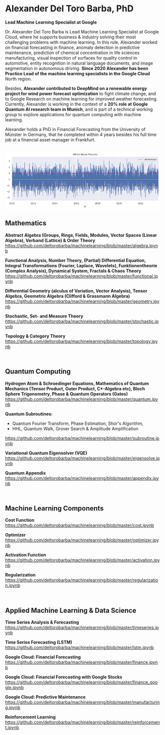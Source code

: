 # Alexander Del Toro Barba, PhD

**Lead Machine Learning Specialist at Google**

Dr. Alexander Del Toro Barba is Lead Machine Learning Specialist at Google Cloud, where he supports business & industry solving their most challenging problems with machine learning.
In this role, Alexander worked on financial forecasting in finance, anomaly detection in predictive maintenance, prediction of chemical concentration in life sciences manufacturing, visual inspection of surfaces for quality control in automotive, entity recognition in natural language documents, and image segmentation in autonomous driving. **Since 2020 Alexander has been Practice Lead of the machine learning specialists in the Google Cloud** North region.

Besides, **Alexander contributed to DeepMind on a renewable energy project for wind power forecast optimization** to fight climate change, and to Google Research on machine learning for improved weather forecasting. Currently, Alexander is working in the context of a **20% role at Google Quantum AI research team in Munich**, and is part of a technical working group to explore applications for quantum computing with machine learning.

Alexander holds a PhD in Financial Forecasting from the University of Münster in Germany, that he completed within 4 years besides his full time job at a financial asset manager in Frankfurt.

<br>

<img src="https://raw.githubusercontent.com/deltorobarba/repo/master/whitenoise.png" alt="white noise">

<br>

## Mathematics

<b>Abstract Algebra (Groups, Rings, Fields, Modules, Vector Spaces (Linear Algebra), Verband (Lattice) & Order Theory</b><br>
https://github.com/deltorobarba/machinelearning/blob/master/algebra.ipynb

<b>Functional Analysis, Number Theory, (Partial) Differential Equation, Integral Transformations (Fourier, Laplace, Wavelets), Funktionentheorie (Complex Analysis), Dynamical System, Fractals & Chaos Theory</b><br>
https://github.com/deltorobarba/machinelearning/blob/master/functional.ipynb

<b>Differential Geometry (alculus of Variation, Vector Analysis), Tensor Algebra, Geometric Algebra (Clifford & Grassmann Algebra)</b><br>
https://github.com/deltorobarba/machinelearning/blob/master/geometry.ipynb

<b>Stochastic, Set- and Measure Theory</b><br>
https://github.com/deltorobarba/machinelearning/blob/master/stochastic.ipynb

<b>Topology & Category Theory</b><br>
https://github.com/deltorobarba/machinelearning/blob/master/topology.ipynb

<br>


## Quantum Computing

<b>Hydrogen Atom & Schroedinger Equations, Mathematics of Quantum Mechanics (Tensor Product, Outer Product, C*-Algebra etc), Bloch Sphere Trigonometry, Phase & Quantum Operators (Gates)</b><br>
https://github.com/deltorobarba/machinelearning/blob/master/quantum.ipynb

<b>Quantum Subroutines:</b>
  * Quantum Fourier Transform, Phase Estimation, Shor's Algorithm, 
  * HHL, Quantum Walk, Grover Search & Amplitude Amplification

https://github.com/deltorobarba/machinelearning/blob/master/subroutine.ipynb

<b>Variational Quantum Eigensolver (VQE)</b><br>
https://github.com/deltorobarba/machinelearning/blob/master/eigensolve.ipynb

<b>Quantum Appendix</b><br>
https://github.com/deltorobarba/machinelearning/blob/master/appendix.ipynb

<br>


## Machine Learning Components

<b>Cost Function</b><br>
https://github.com/deltorobarba/machinelearning/blob/master/cost.ipynb

<b>Optimizer</b><br>
https://github.com/deltorobarba/machinelearning/blob/master/optimizer.ipynb

<b>Activation Function</b><br>
https://github.com/deltorobarba/machinelearning/blob/master/activation.ipynb

<b>Regularization</b><br>
https://github.com/deltorobarba/machinelearning/blob/master/regularization.ipynb


<br>


## Applied Machine Learning & Data Science

<b>Time Series Analysis & Forecasting</b><br>
https://github.com/deltorobarba/machinelearning/blob/master/timeseries.ipynb

<b>Time Series Forecasting (LSTM)</b><br>
https://github.com/deltorobarba/machinelearning/blob/master/lstm.ipynb

<b>Google Cloud: Financial Forecasting</b><br>
https://github.com/deltorobarba/machinelearning/blob/master/finance.ipynb

<b>Google Cloud: Financial Forecasting with Google Stocks</b><br>
https://github.com/deltorobarba/machinelearning/blob/master/finance_google.ipynb

<b>Google Cloud: Predictive Maintenance</b><br>
https://github.com/deltorobarba/machinelearning/blob/master/manufacturing.ipynb

<b>Reinforcement Learning</b><br>
https://github.com/deltorobarba/machinelearning/blob/master/reinforcement.ipynb

<br>

